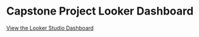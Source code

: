 # Capstone Project Looker Dashboard

[View the Looker Studio Dashboard](https://lookerstudio.google.com/u/0/reporting/a76cfb6e-705f-41fe-9a85-c8c6639db99b/page/JibVF)
